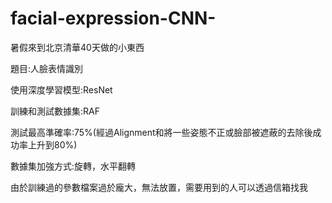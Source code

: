 ﻿# facial-expression-CNN-
暑假來到北京清華40天做的小東西

題目:人臉表情識別

使用深度學習模型:ResNet

訓練和測試數據集:RAF

測試最高準確率:75%(經過Alignment和將一些姿態不正或臉部被遮蔽的去除後成功率上升到80%)

數據集加強方式:旋轉，水平翻轉
 
由於訓練過的參數檔案過於龐大，無法放置，需要用到的人可以透過信箱找我
